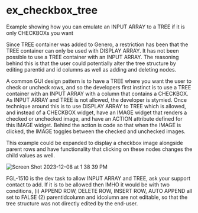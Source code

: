 # ex_checkbox_tree
Example showing how you can emulate an INPUT ARRAY to a TREE  if it is only CHECKBOXs you want

Since TREE container was added to Genero, a restriction has been that the TREE container can only be used with DISPLAY ARRAY.  It has not been possible to use a TREE container with an INPUT ARRAY.  The reasoning behind this is that the user could potentially alter the tree structure by editing parentid and id columns as well as adding and deleting nodes.

A common GUI design pattern is to have a TREE where you want the user to check or uncheck rows, and so the developers first instinct is to use a TREE container with an INPUT ARRAY with a column that contains a CHECKBOX.  As INPUT ARRAY and TREE is not allowed, the developer is stymied.   Once technique around this is to use DISPLAY ARRAY to TREE which is allowed, and instead of a CHECKBOX widget, have an IMAGE widget that renders a checked or unchecked image, and have an ACTION attribute defined for this IMAGE widget.  Behind the action is code so that when the IMAGE is clicked, the IMAGE toggles between the checked and unchecked images. 

This example could be expanded to display a checkbox image alongside parent rows and have functionality that clicking on these nodes changes the child values as well.

![Screen Shot 2023-12-08 at 1 38 39 PM](https://github.com/FourjsGenero/ex_checkbox_tree/assets/13615993/6d05751d-a4f0-4eb5-93f7-e6d04cb14e78)

FGL-1510 is the dev task to allow INPUT ARRAY and TREE, ask your support contact to add.  If it is to be allowed then IMHO it would be with two conditions, (i)  APPEND ROW, DELETE ROW, INSERT ROW, AUTO APPEND all set to FALSE (2) parentidcolumn and idcolumn are not editable, so that the tree structure was not directly edited by the end-user.

